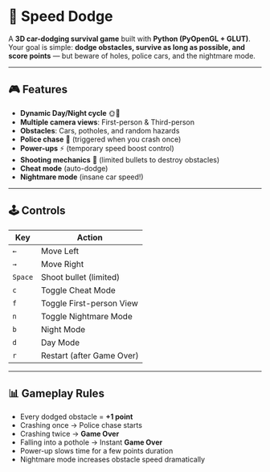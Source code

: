 # 🚗 Speed Dodge  

A **3D car-dodging survival game** built with **Python (PyOpenGL + GLUT)**.  
Your goal is simple: **dodge obstacles, survive as long as possible, and score points** — but beware of holes, police cars, and the nightmare mode.  

---

## 🎮 Features
- **Dynamic Day/Night cycle** 🌞🌙  
- **Multiple camera views**: First-person & Third-person  
- **Obstacles**: Cars, potholes, and random hazards  
- **Police chase** 🚨 (triggered when you crash once)  
- **Power-ups** ⚡ (temporary speed boost control)  
- **Shooting mechanics** 🔫 (limited bullets to destroy obstacles)  
- **Cheat mode** (auto-dodge)  
- **Nightmare mode** (insane car speed!)  

---

## 🕹️ Controls
| Key | Action |
|-----|--------|
| `←` | Move Left |
| `→` | Move Right |
| `Space` | Shoot bullet (limited) |
| `c` | Toggle Cheat Mode |
| `f` | Toggle First-person View |
| `n` | Toggle Nightmare Mode |
| `b` | Night Mode |
| `d` | Day Mode |
| `r` | Restart (after Game Over) |

---

## 📊 Gameplay Rules
- Every dodged obstacle = **+1 point**  
- Crashing once → Police chase starts  
- Crashing twice → **Game Over**  
- Falling into a pothole → Instant **Game Over**  
- Power-up slows time for a few points duration  
- Nightmare mode increases obstacle speed dramatically  